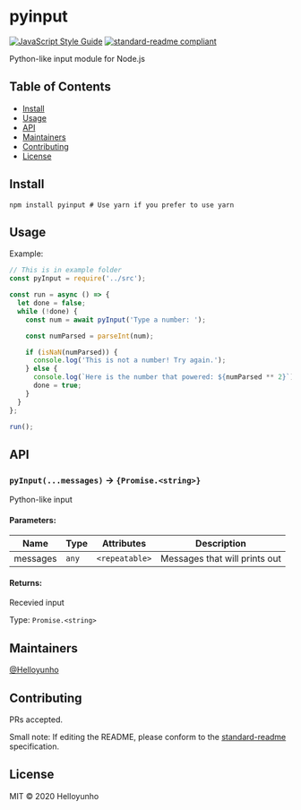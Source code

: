 # pyinput

[![JavaScript Style Guide](https://cdn.rawgit.com/standard/standard/master/badge.svg)](https://github.com/standard/standard)
[![standard-readme compliant](https://img.shields.io/badge/standard--readme-OK-green.svg?style=flat-square)](https://github.com/RichardLitt/standard-readme)

Python-like input module for Node.js

## Table of Contents

- [Install](#install)
- [Usage](#usage)
- [API](#api)
- [Maintainers](#maintainers)
- [Contributing](#contributing)
- [License](#license)

## Install

```
npm install pyinput # Use yarn if you prefer to use yarn
```

## Usage

Example:

```js
// This is in example folder
const pyInput = require('../src');

const run = async () => {
  let done = false;
  while (!done) {
    const num = await pyInput('Type a number: ');

    const numParsed = parseInt(num);

    if (isNaN(numParsed)) {
      console.log('This is not a number! Try again.');
    } else {
      console.log(`Here is the number that powered: ${numParsed ** 2}`);
      done = true;
    }
  }
};

run();
```

## API

### `pyInput(...messages)` -> `{Promise.<string>}`

Python-like input

#### Parameters:

| Name     | Type  | Attributes     | Description                   |
| -------- | ----- | -------------- | ----------------------------- |
| messages | `any` | `<repeatable>` | Messages that will prints out |

#### Returns:

Recevied input

Type: `Promise.<string>`

## Maintainers

[@Helloyunho](https://github.com/Helloyunho)

## Contributing

PRs accepted.

Small note: If editing the README, please conform to the [standard-readme](https://github.com/RichardLitt/standard-readme) specification.

## License

MIT © 2020 Helloyunho
